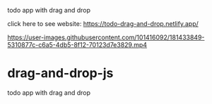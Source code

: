 todo app with drag and drop

click here to see website:
https://todo-drag-and-drop.netlify.app/



https://user-images.githubusercontent.com/101416092/181433849-5310877c-c6a5-4db5-8f12-70123d7e3829.mp4




# drag-and-drop-js
todo app with drag and drop
